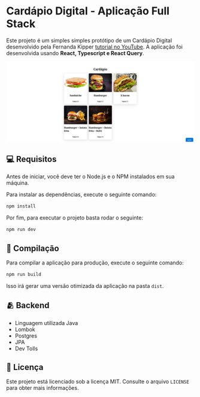 # Cardápio Digital - Aplicação Full Stack

Este projeto é um simples simples protótipo de um Cardápio Digital desenvolvido pela Fernanda Kipper [tutorial no YouTube](https://www.youtube.com/@kipperdev). A aplicação foi desenvolvida usando **React, Typescript e React Query**.

 ![Texto alternativo](Img.png)

## 💻 Requisitos

Antes de iniciar, você deve ter o Node.js e o NPM instalados em sua máquina.

Para instalar as dependências, execute o seguinte comando:

```bash
npm install
```

Por fim, para executar o projeto basta rodar o seguinte:

```bash
npm run dev
```

## 🔧 Compilação

Para compilar a aplicação para produção, execute o seguinte comando:

```bash
npm run build
```
Isso irá gerar uma versão otimizada da aplicação na pasta `dist`.

## 🫂 Backend
- Linguagem utilizada Java 
- Lombok
- Postgres
- JPA
- Dev Tolls
 

## 📝 Licença

Este projeto está licenciado sob a licença MIT. Consulte o arquivo `LICENSE` para obter mais informações.
